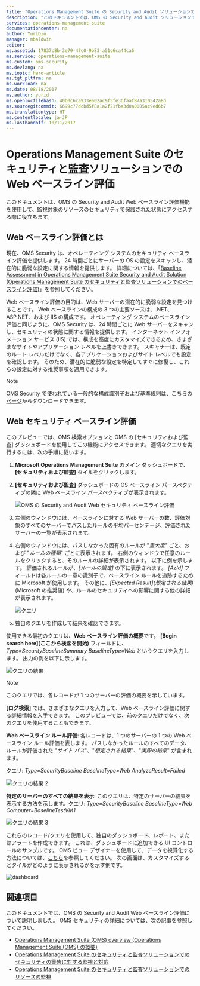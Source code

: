 ```yaml
---
title: "Operations Management Suite の Security and Audit ソリューションでの Web ベースライン評価 | Microsoft Docs"
description: "このドキュメントでは、OMS の Security and Audit ソリューションでの Web ベースライン評価を使用して、コンプライアンスとセキュリティの目的で監視対象のすべての Web サーバーのベースライン評価を実行する方法を説明します。"
services: operations-management-suite
documentationcenter: na
author: YuriDio
manager: mbaldwin
editor: 
ms.assetid: 17837c8b-3e79-47c0-9b83-a51c6ca44ca6
ms.service: operations-management-suite
ms.custom: oms-security
ms.devlang: na
ms.topic: hero-article
ms.tgt_pltfrm: na
ms.workload: na
ms.date: 08/18/2017
ms.author: yurid
ms.openlocfilehash: 40b0c6ca933ea02ac9f5fe3bfaaf87a310542a8d
ms.sourcegitcommit: 6699c77dcbd5f8a1a2f21fba3d0a0005ac9ed6b7
ms.translationtype: HT
ms.contentlocale: ja-JP
ms.lasthandoff: 10/11/2017
---
```

# <a name="web-baseline-assessment-in-operations-management-suite-security-and-audit-solution"></a>Operations Management Suite のセキュリティと監査ソリューションでの Web ベースライン評価
このドキュメントは、OMS の Security and Audit Web ベースライン評価機能を使用して、監視対象のリソースのセキュリティで保護された状態にアクセスする際に役立ちます。

## <a name="what-is-web-baseline-assessment"></a>Web ベースライン評価とは
現在、OMS Security は、オペレーティング システムのセキュリティ ベースライン評価を提供します。 24 時間ごとにサーバーの OS の設定をスキャンし、潜在的に脆弱な設定に関する情報を提供します。 詳細については、「[Baseline Assessment in Operations Management Suite Security and Audit Solution (Operations Management Suite のセキュリティと監査ソリューションでのベースライン評価)](https://docs.microsoft.com/azure/operations-management-suite/oms-security-baseline)」を参照してください。

Web ベースライン評価の目的は、Web サーバーの潜在的に脆弱な設定を見つけることです。 Web ベースラインの構成の 3 つの主要ソースは、.NET、ASP.NET、および IIS の構成です。  オペレーティング システムのベースライン評価と同じように、OMS Security は、24 時間ごとに Web サーバーをスキャンし、セキュリティの状態に関する情報を提供します。  インターネット インフォメーション サービス (IIS) では、構成を高度にカスタマイズできるため、さまざまなサイトやアプリケーション レベルを上書きできます。 スキャナーは、既定のルート レベルだけでなく、各アプリケーションおよびサイト レベルでも設定を確認します。 そのため、潜在的に脆弱な設定を特定してすぐに修復し、これらの設定に対する推奨事項を適用できます。

>[!NOTE] 
>OMS Security で使われている一般的な構成識別子および基準規則は、こちらの[ページ](https://gallery.technet.microsoft.com/Azure-Security-Center-a789e335?redir=0)からダウンロードできます。


## <a name="web-security-baseline-assessment"></a>Web セキュリティ ベースライン評価

このプレビューでは、OMS 検索オプションと OMS の [セキュリティおよび監査] ダッシュボードを使用してこの機能にアクセスできます。 適切なクエリを実行するには、次の手順に従います。

1. **Microsoft Operations Management Suite** のメイン ダッシュボードで、**[セキュリティおよび監査]** タイルをクリックします。
2. **[セキュリティおよび監査]** ダッシュボードの OS ベースライン パースペクティブの隣に Web ベースライン パースペクティブが表示されます。
   
    ![OMS の Security and Audit Web セキュリティ ベースライン評価](./media/oms-security-web-baseline/oms-security-web-baseline-fig5.png)

3. 左側のウィンドウには、ベースラインに対する Web サーバーの数、評価対象のすべてのサーバーでパスしたルールの平均パーセンテージ、評価されたサーバーの一覧が表示されます。
4. 右側のウィンドウには、パスしなかった固有のルールが "*重大度*" ごと、および "*ルールの種類*" ごとに表示されます。 右側のウィンドウで任意のルールをクリックすると、そのルールの詳細が表示されます。 以下に例を示します。 評価されるルールが、*[ルールの設定]* の下に表示されます。 *[AzId]* フィールドは各ルールの一意の識別子で、ベースライン ルールを追跡するために Microsoft が使用します。 その他に、*[Expected Result]\(想定される結果\)* (Microsoft の推奨値) や、ルールのセキュリティへの影響に関する他の詳細が表示されます。
    
    ![クエリ](./media/oms-security-web-baseline/oms-security-web-baseline-fig6.png)

5. 独自のクエリを作成して結果を確認できます。 

使用できる最初のクエリは、**Web ベースライン評価の概要**です。 **[Begin search here]\(ここから検索を開始\)** フィールドに、*Type=SecurityBaselineSummary BaselineType=Web* というクエリを入力します。 出力の例を以下に示します。

![クエリの結果](./media/oms-security-web-baseline/oms-security-web-baseline-fig7.png)

>[!NOTE] 
>このクエリでは、各レコードが 1 つのサーバーの評価の概要を示しています。

**[ログ検索]** では、さまざまなクエリを入力して、Web ベースライン評価に関する詳細情報を入手できます。 このプレビューでは、前のクエリだけでなく、次のクエリを使用することもできます。

**Web ベースライン ルール評価**: 各レコードは、1 つのサーバーの 1 つの Web ベースライン ルール評価を表します。 パスしなかったルールのすべてのデータ、ルールが評価された "*サイト パス*"、"*想定される結果*"、"*実際の結果*" が含まれます。

クエリ: *Type=SecurityBaseline BaselineType=Web AnalyzeResult=Failed*

![クエリの結果 2](./media/oms-security-web-baseline/oms-security-web-baseline-fig8.png)

**特定のサーバーのすべての結果を表示**: このクエリは、特定のサーバーの結果を表示する方法を示します。クエリ: *Type=SecurityBaseline BaselineType=Web Computer=BaselineTestVM1*

![クエリの結果 3](./media/oms-security-web-baseline/oms-security-web-baseline-fig3.png)

これらのレコード/クエリを使用して、独自のダッシュボード、レポート、またはアラートを作成できます。 これは、ダッシュボードに追加できる UI コントロールのサンプルです。 OMS ビュー デザイナーを使用して、データを視覚化する方法については、[こちら](https://blogs.technet.microsoft.com/msoms/2016/06/30/oms-view-designer-visualize-your-data-your-way/)を参照してください。 次の画面は、カスタマイズするとタイルがどのように表示されるかを示す例です。

![dashboard](./media/oms-security-web-baseline/oms-security-web-baseline-fig4.png)

## <a name="see-also"></a>関連項目
このドキュメントでは、OMS の Security and Audit Web ベースライン評価について説明しました。 OMS セキュリティの詳細については、次の記事を参照してください。

* [Operations Management Suite (OMS) overview (Operations Management Suite (OMS) の概要)](operations-management-suite-overview.md)
* [Operations Management Suite のセキュリティと監査ソリューションでのセキュリティの警告に対する監視と対応](oms-security-responding-alerts.md)
* [Operations Management Suite のセキュリティと監査ソリューションでのリソースの監視](oms-security-monitoring-resources.md)

